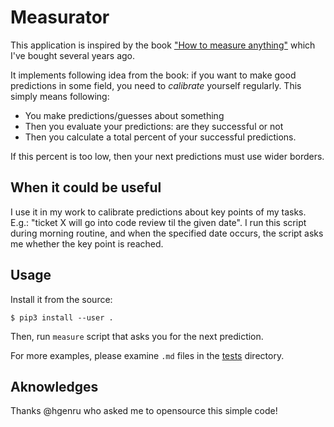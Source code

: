 # Measurator

This application is inspired by the book ["How to measure anything"][book] which I've bought several years ago.

It implements following idea from the book: if you want to make good predictions in some field, you need to _calibrate_ yourself regularly.
This simply means following:

* You make predictions/guesses about something
* Then you evaluate your predictions: are they successful or not
* Then you calculate a total percent of your successful predictions.

If this percent is too low, then your next predictions must use wider borders.

## When it could be useful

I use it in my work to calibrate predictions about key points of my tasks.
E.g.: "ticket X will go into code review til the given date".
I run this script during morning routine, and when the specified date occurs, the script asks me whether the key point is reached.

## Usage

Install it from the source:

```shell
$ pip3 install --user .
```

Then, run `measure` script that asks you for the next prediction.

For more examples, please examine `.md` files in the [tests](measurator/tests) directory.

## Aknowledges

Thanks @hgenru who asked me to opensource this simple code!

[book]: https://www.howtomeasureanything.com/3rd-edition/
